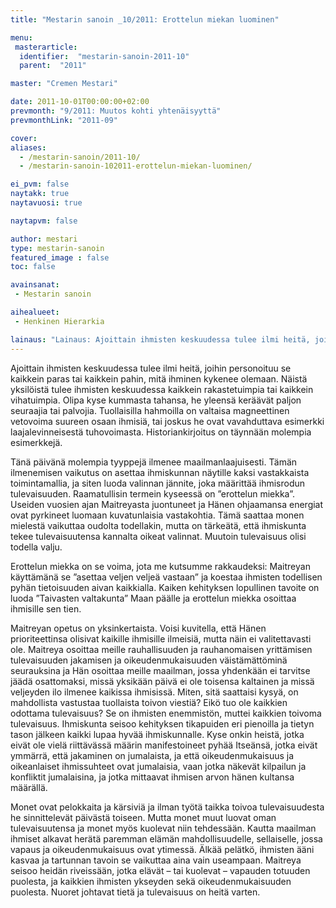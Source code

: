 ```yaml
---
title: "Mestarin sanoin _10/2011: Erottelun miekan luominen"

menu:
 masterarticle:
  identifier:  "mestarin-sanoin-2011-10"
  parent:  "2011"

master: "Cremen Mestari"

date: 2011-10-01T00:00:00+02:00
prevmonth: "9/2011: Muutos kohti yhtenäisyyttä"
prevmonthLink: "2011-09"

cover:
aliases:
  - /mestarin-sanoin/2011-10/
  - /mestarin-sanoin-102011-erottelun-miekan-luominen/

ei_pvm: false
naytakk: true
naytavuosi: true

naytapvm: false

author: mestari
type: mestarin-sanoin
featured_image : false
toc: false

avainsanat:
 - Mestarin sanoin

aihealueet:
 - Henkinen Hierarkia

lainaus: "Lainaus: Ajoittain ihmisten keskuudessa tulee ilmi heitä, joihin personoituu se kaikkein paras tai kaikkein pahin, mitä ihminen kykenee olemaan. Näistä yksilöistä tulee ihmisten keskuudessa kaikkein rakastetuimpia tai kaikkein vihatuimpia. Olipa kyse kummasta tahansa, he yleensä keräävät paljon seuraajia tai palvojia."
---
```

<p>Ajoittain ihmisten keskuudessa tulee ilmi heitä, joihin personoituu se kaikkein paras tai kaikkein pahin, mitä ihminen kykenee olemaan. Näistä yksilöistä tulee ihmisten keskuudessa kaikkein rakastetuimpia tai kaikkein vihatuimpia. Olipa kyse kummasta tahansa, he yleensä keräävät paljon seuraajia tai palvojia. Tuollaisilla hahmoilla on valtaisa magneettinen vetovoima suureen osaan ihmisiä, tai joskus he ovat vavahduttava esimerkki laajalevinneisestä tuhovoimasta. Historiankirjoitus on täynnään molempia esimerkkejä.</p>
<p>Tänä päivänä molempia tyyppejä ilmenee maailmanlaajuisesti. Tämän ilmenemisen vaikutus on asettaa ihmiskunnan näytille kaksi vastakkaista toimintamallia, ja siten luoda valinnan jännite, joka määrittää ihmisrodun tulevaisuuden. Raamatullisin termein kyseessä on ”erottelun miekka”. Useiden vuosien ajan Maitreyasta juontuneet ja Hänen ohjaamansa energiat ovat pyrkineet luomaan kuvatunlaisia vastakohtia. Tämä saattaa monen mielestä vaikuttaa oudolta todellakin, mutta on tärkeätä, että ihmiskunta tekee tulevaisuutensa kannalta oikeat valinnat. Muutoin tulevaisuus olisi todella valju.</p>
<p>Erottelun miekka on se voima, jota me kutsumme rakkaudeksi: Maitreyan käyttämänä se ”asettaa veljen veljeä vastaan” ja koestaa ihmisten todellisen pyhän tietoisuuden aivan kaikkialla. Kaiken kehityksen lopullinen tavoite on luoda ”Taivasten valtakunta” Maan päälle ja erottelun miekka osoittaa ihmisille sen tien.</p>
<p>Maitreyan opetus on yksinkertaista. Voisi kuvitella, että Hänen prioriteettinsa olisivat kaikille ihmisille ilmeisiä, mutta näin ei valitettavasti ole. Maitreya osoittaa meille rauhallisuuden ja rauhanomaisen yrittämisen tulevaisuuden jakamisen ja oikeudenmukaisuuden väistämättöminä seurauksina ja Hän osoittaa meille maailman, jossa yhdenkään ei tarvitse jäädä osattomaksi, missä yksikään päivä ei ole toisensa kaltainen ja missä veljeyden ilo ilmenee kaikissa ihmisissä. Miten, sitä saattaisi kysyä, on mahdollista vastustaa tuollaista toivon viestiä? Eikö tuo ole kaikkien odottama tulevaisuus? Se on ihmisten enemmistön, muttei kaikkien toivoma tulevaisuus. Ihmiskunta seisoo kehityksen tikapuiden eri pienoilla ja tietyn tason jälkeen kaikki lupaa hyvää ihmiskunnalle. Kyse onkin heistä, jotka eivät ole vielä riittävässä määrin manifestoineet pyhää Itseänsä, jotka eivät ymmärrä, että jakaminen on jumalaista, ja että oikeudenmukaisuus ja oikeanlaiset ihmissuhteet ovat jumalaisia, vaan jotka näkevät kilpailun ja konfliktit jumalaisina, ja jotka mittaavat ihmisen arvon hänen kultansa määrällä.</p>
<p>Monet ovat pelokkaita ja kärsiviä ja ilman työtä taikka toivoa tulevaisuudesta he sinnittelevät päivästä toiseen. Mutta monet muut luovat oman tulevaisuutensa ja monet myös kuolevat niin tehdessään. Kautta maailman ihmiset alkavat herätä paremman elämän mahdollisuudelle, sellaiselle, jossa vapaus ja oikeudenmukaisuus ovat ytimessä. Älkää pelätkö, ihmisten ääni kasvaa ja tartunnan tavoin se vaikuttaa aina vain useampaan. Maitreya seisoo heidän riveissään, jotka elävät – tai kuolevat – vapauden totuuden puolesta, ja kaikkien ihmisten ykseyden sekä oikeudenmukaisuuden puolesta. Nuoret johtavat tietä ja tulevaisuus on heitä varten.</p>